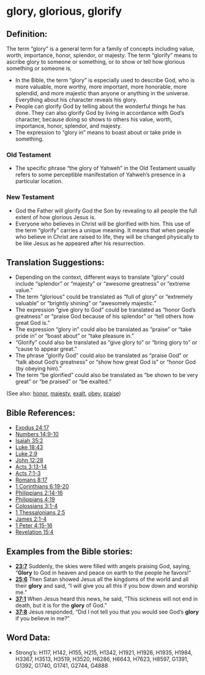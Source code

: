 # glory, glorious, glorify

## Definition:

The term “glory” is a general term for a family of concepts including value, worth, importance, honor, splendor, or majesty. The term “glorify” means to ascribe glory to someone or something, or to show or tell how glorious something or someone is.

* In the Bible, the term “glory” is especially used to describe God, who is more valuable, more worthy, more important, more honorable, more splendid, and more majestic than anyone or anything in the universe. Everything about his character reveals his glory.
* People can glorify God by telling about the wonderful things he has done. They can also glorify God by living in accordance with God’s character, because doing so shows to others his value, worth, importance, honor, splendor, and majesty.
* The expression to “glory in” means to boast about or take pride in something.

### Old Testament

* The specific phrase “the glory of Yahweh” in the Old Testament usually refers to some perceptible manifestation of Yahweh’s presence in a particular location.

### New Testament

* God the Father will glorify God the Son by revealing to all people the full extent of how glorious Jesus is.
* Everyone who believes in Christ will be glorified with him. This use of the term “glorify” carries a unique meaning. It means that when people who believe in Christ are raised to life, they will be changed physically to be like Jesus as he appeared after his resurrection.

## Translation Suggestions:

* Depending on the context, different ways to translate “glory” could include “splendor” or “majesty” or “awesome greatness” or “extreme value.”
* The term “glorious” could be translated as “full of glory” or “extremely valuable” or “brightly shining” or “awesomely majestic.”
* The expression “give glory to God” could be translated as “honor God’s greatness” or “praise God because of his splendor” or “tell others how great God is.”
* The expression “glory in” could also be translated as “praise” or “take pride in” or “boast about” or “take pleasure in.”
* “Glorify” could also be translated as “give glory to” or “bring glory to” or “cause to appear great.”
* The phrase “glorify God” could also be translated as “praise God” or “talk about God’s greatness” or “show how great God is” or “honor God (by obeying him).”
* The term “be glorified” could also be translated as “be shown to be very great” or “be praised” or “be exalted.”

(See also: [honor](../kt/honor.md), [majesty](../kt/majesty.md), [exalt](../kt/exalt.md), [obey](../other/obey.md), [praise](../other/praise.md))

## Bible References:

* [Exodus 24:17](rc://en/tn/help/exo/24/17)
* [Numbers 14:9-10](rc://en/tn/help/num/14/09)
* [Isaiah 35:2](rc://en/tn/help/isa/35/02)
* [Luke 18:43](rc://en/tn/help/luk/18/43)
* [Luke 2:9](rc://en/tn/help/luk/02/09)
* [John 12:28](rc://en/tn/help/jhn/12/28)
* [Acts 3:13-14](rc://en/tn/help/act/03/13)
* [Acts 7:1-3](rc://en/tn/help/act/07/01)
* [Romans 8:17](rc://en/tn/help/rom/08/17)
* [1 Corinthians 6:19-20](rc://en/tn/help/1co/06/19)
* [Philippians 2:14-16](rc://en/tn/help/php/02/14)
* [Philippians 4:19](rc://en/tn/help/php/04/19)
* [Colossians 3:1-4](rc://en/tn/help/col/03/01)
* [1 Thessalonians 2:5](rc://en/tn/help/1th/02/05)
* [James 2:1-4](rc://en/tn/help/jas/02/01)
* [1 Peter 4:15-16](rc://en/tn/help/1pe/04/15)
* [Revelation 15:4](rc://en/tn/help/rev/15/04)

## Examples from the Bible stories:

* __[23:7](rc://en/tn/help/obs/23/07)__ Suddenly, the skies were filled with angels praising God, saying, “__Glory__ to God in heaven and peace on earth to the people he favors!”
* __[25:6](rc://en/tn/help/obs/25/06)__ Then Satan showed Jesus all the kingdoms of the world and all their __glory__ and said, “I will give you all this if you bow down and worship me.”
* __[37:1](rc://en/tn/help/obs/37/01)__ When Jesus heard this news, he said, “This sickness will not end in death, but it is for the __glory__ of God.”
* __[37:8](rc://en/tn/help/obs/37/08)__ Jesus responded, “Did I not tell you that you would see God’s __glory__ if you believe in me?”

## Word Data:

* Strong’s: H117, H142, H155, H215, H1342, H1921, H1926, H1935, H1984, H3367, H3513, H3519, H3520, H6286, H6643, H7623, H8597, G1391, G1392, G1740, G1741, G2744, G4888
